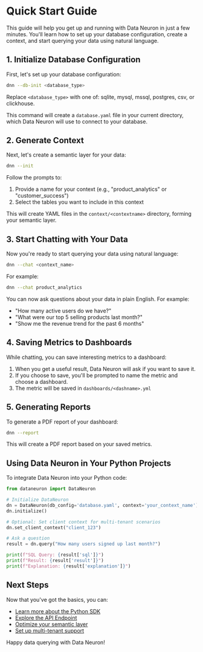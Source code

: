 # Quick Start Guide

This guide will help you get up and running with Data Neuron in just a few minutes. You'll learn how to set up your database configuration, create a context, and start querying your data using natural language.

## 1. Initialize Database Configuration

First, let's set up your database configuration:

```bash
dnn --db-init <database_type>
```

Replace `<database_type>` with one of: sqlite, mysql, mssql, postgres, csv, or clickhouse.

This command will create a `database.yaml` file in your current directory, which Data Neuron will use to connect to your database.

## 2. Generate Context

Next, let's create a semantic layer for your data:

```bash
dnn --init
```

Follow the prompts to:

1. Provide a name for your context (e.g., "product_analytics" or "customer_success")
2. Select the tables you want to include in this context

This will create YAML files in the `context/<contextname>` directory, forming your semantic layer.

## 3. Start Chatting with Your Data

Now you're ready to start querying your data using natural language:

```bash
dnn --chat <context_name>
```

For example:

```bash
dnn --chat product_analytics
```

You can now ask questions about your data in plain English. For example:

- "How many active users do we have?"
- "What were our top 5 selling products last month?"
- "Show me the revenue trend for the past 6 months"

## 4. Saving Metrics to Dashboards

While chatting, you can save interesting metrics to a dashboard:

1. When you get a useful result, Data Neuron will ask if you want to save it.
2. If you choose to save, you'll be prompted to name the metric and choose a dashboard.
3. The metric will be saved in `dashboards/<dashname>.yml`

## 5. Generating Reports

To generate a PDF report of your dashboard:

```bash
dnn --report
```

This will create a PDF report based on your saved metrics.

## Using Data Neuron in Your Python Projects

To integrate Data Neuron into your Python code:

```python
from dataneuron import DataNeuron

# Initialize DataNeuron
dn = DataNeuron(db_config='database.yaml', context='your_context_name')
dn.initialize()

# Optional: Set client context for multi-tenant scenarios
dn.set_client_context("client_123")

# Ask a question
result = dn.query("How many users signed up last month?")

print(f"SQL Query: {result['sql']}")
print(f"Result: {result['result']}")
print(f"Explanation: {result['explanation']}")
```

## Next Steps

Now that you've got the basics, you can:

- [Learn more about the Python SDK](python-sdk/setup.md)
- [Explore the API Endpoint](api-endpoint/setup.md)
- [Optimize your semantic layer](features/semantic-layer-optimization.md)
- [Set up multi-tenant support](features/multi-tenant-support.md)

Happy data querying with Data Neuron!
